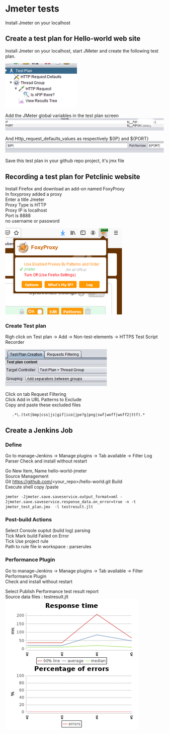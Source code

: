 # Jmeter tests
Install Jmeter on your localhost  

## Create a test plan for Hello-world web site
Install Jmeter on your localhost, start JMeter and create the following test plan.  

![Jmeter TestPlan](screenshots/test_plan.png)

Add the JMeter global variables in the test plan screen
![Jmeter_TestPlan_variables](screenshots/test_plan_variables.png)

And Http_request_defaults_values as respectively ${IP} and ${PORT}
![Jmeter_http_request_defaults](screenshots/http_request_defaults_values.png)
 
Save this test plan in your github repo project, it's jmx file 

## Recording a test plan for Petclinic website
Install Firefox and download an add-on named FoxyProxy  
In foxyproxy added a proxy  
Enter a title Jmeter  
Proxy Type is HTTP    
Proxy IP is localhost  
Port is 8888  
no username or password  

![FoxyProxy](screenshots/foxyproxy.png)

### Create Test plan
Righ click on Test plan -> Add -> Non-test-elements -> HTTPS Test Script Recorder

![FoxyProxy](screenshots/Test_recorder.png)  

Click on tab Request Filtering  
Click Add in URL Patterns to Exclude   
Copy and paste these excluded files    
```shell script
   .*\.(txt|bmp|css|js|gif|ico|jpe?g|png|swf|woff|woff2|ttf).*
```



## Create a Jenkins Job
### Define 
Go to manage-Jenkins -> Manage plugins -> Tab available -> Filter Log Parser 
Check and install without restart   

Go New Item, Name hello-world-jmeter  
Source Management   
Git  https://github.com/<your_repo>/hello-world.git
Build  
Execute shell copy /paste  
```shell script 
jmeter -Jjmeter.save.saveservice.output_format=xml -Jjmeter.save.saveservice.response_data.on_error=true -n -t jmeter_test_plan.jmx  -l testresult.jlt
```
### Post-build Actions   
Select Console ouptut (build log) parsing  
Tick Mark build Failed on Error  
Tick Use project rule  
Path to rule file in workspace :  parserules    

### Performance Plugin 
Go to manage-Jenkins -> Manage plugins -> Tab available -> Filter Performance Plugin   
Check and install without restart   

Select Publish Performance test result report  
Source data files :  testresult.jlt  
![Jenkins_perf](screenshots/performance_trend.png)  


